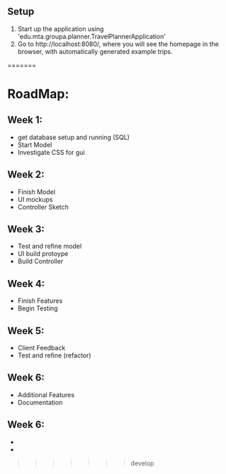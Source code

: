 ## Setup

1. Start up the application using 'edu.mta.groupa.planner.TravelPlannerApplication'
2. Go to http://localhost:8080/, where you will see the homepage in the browser, with automatically generated example trips.

=======


# RoadMap:

## Week 1:
- get database setup and running (SQL) 
- Start Model
- Investigate CSS for gui
## Week 2:
- Finish Model
- UI mockups
- Controller Sketch

## Week 3:
- Test and refine model
- UI build protoype
- Build Controller

## Week 4:
- Finish Features
- Begin Testing

## Week 5:
- Client Feedback
- Test and refine (refactor)

## Week 6:
- Additional Features
- Documentation

## Week 6:
- 
- 
>>>>>>> develop
